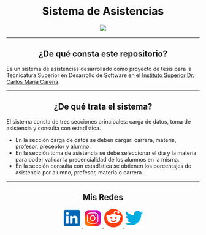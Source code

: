 <h1 align="center"> Sistema de Asistencias </h1>


<p align="center">
  <a href="README.resources/asis">
  <img height=250px src="https://i.ibb.co/jrr8vDY/Asistencias.png"/>
  </a>
</p>


***
<center>

<h2 align="center"> ¿De qué consta este repositorio?</h2>
</center>

Es un sistema de asistencias desarrollado como proyecto de tesis para la Tecnicatura Superior en Desarrollo de Software en el <a href="https://iscarena-cba.infd.edu.ar/sitio/" target="_blank">Instituto Superior Dr. Carlos María Carena</a>.


***
<h2 align="center"> ¿De qué trata el sistema?</h2>
</center>

El sistema consta de tres secciones principales: carga de datos, toma de asistencia y consulta con estadística.
<ul>

<li>En la sección carga de datos se deben cargar: carrera, materia, profesor, preceptor y alumno.</li>

<li>En la sección toma de asistencia se debe seleccionar el día y la materia para poder validar la precencialidad de los alumnos en la misma.</li>

<li>En la sección consulta con estadística se obtienen los porcentajes de asistencia por alumno, profesor, materia o carrera.</li>
</ul>

***
<center>

<h2 align="center"> Mis Redes </h2>
<p  align="center">
<a href="https://www.linkedin.com/in/duboisfacu/" target="_blank">
  <img src="README.resources/lkn.png" height=50px>
</a>
<a href="https://www.instagram.com/duboisfacu/" target="_blank">
  <img src="README.resources/ig.png" height=50px>
</a>
<a href="https://www.reddit.com/user/duboisfacu" target="_blank">
<img src="README.resources/rddt.png" height=50px>
</a>
<a href="https://twitter.com/duboisfacu" target="_blank">
<img src="README.resources/twt.png" height=50px>
</a>
  </p>
</center>




